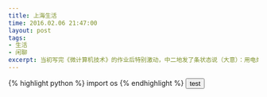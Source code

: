 ```yaml
---
title: 上海生活
time: 2016.02.06 21:47:00
layout: post
tags:
- 生活
- 闲聊
excerpt: 当初写完《微计算机技术》的作业后特别激动，中二地发了条状态说（大意）：用电烙铁修复了电路板，在FPGA上写了个CPU，在CPU上写了个监控程序（操作系统），在操作系统上写了网卡驱动，在网卡驱动上写了TCP协议，再在之上写了个简单的网页服务器，返回一个有CSS动画的HTML5页面…我是要成为全栈工程师的码农。
---
```


<section class="bg-greys post-content" id="blogs">
	<div>
		{% highlight python %}
		import os
		{% endhighlight %}
		<input type = "button" value="test"/>
	</div>
</section>

